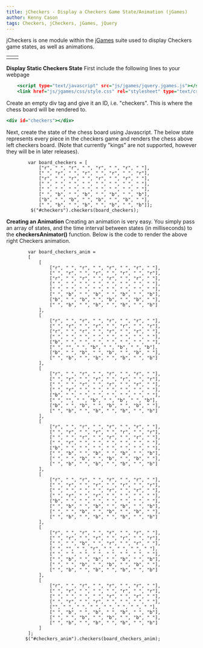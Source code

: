 ```yaml
---
title: jCheckers - Display a Checkers Game State/Animation (jGames)
author: Kenny Cason
tags: Checkers, jCheckers, jGames, jQuery
---
```


jCheckers is one module within the <a href="/posts/2011-08-08-jgames.html">jGames</a> suite used to display Checkers game states, as well as animations. 
    <table>
        <tr><td><div id="checkers"></div></td><td><div id="checkers_anim"></div></td></tr>
    </table>

<strong>Display Static Checkers State</strong>
First include the following lines to your webpage

```{.html .numberLines startFrom="1"}
    <script type="text/javascript" src="js/jgames/jquery.jgames.js"></script>
    <link href="js/jgames/css/style.css" rel="stylesheet" type="text/css" />

```
Create an empty div tag and give it an ID, i.e. "checkers". This is where the chess board will be rendered to.

```{.html .numberLines startFrom="1"}
<div id="checkers"></div>

```
Next, create the state of the chess board using Javascript. The below state represents every piece in the checkers game and renders the chess above left checkers board. (Note that currently "kings" are not supported, however they will be in later releases).

```{.javascript .numberLines startFrom="1"}
        var board_checkers = [
            ["r", " ", "r", " ", "r", " ", "r", " "],
            [" ", "r", " ", "r", " ", "r", " ", "r"],
            ["r", " ", "r", " ", "r", " ", "r", " "],
            [" ", " ", " ", " ", " ", " ", " ", " "],
            [" ", " ", " ", " ", " ", " ", " ", " "],
            [" ", "b", " ", "b", " ", "b", " ", "b"],
            ["b", " ", "b", " ", "b", " ", "b", " "],
            [" ", "b", " ", "b", " ", "b", " ", "b"]];
         $("#checkers").checkers(board_checkers);
```

<strong>Creating an Animation</strong>
Creating an animation is very easy. You simply pass an array of states, and the time interval between states (in milliseconds) to the <b>checkersAnimator()</b> function. Below is the code to render the above right Checkers animation.

```{.javascript .numberLines startFrom="1"}
        var board_checkers_anim =
        [
            [
                ["r", " ", "r", " ", "r", " ", "r", " "],
                [" ", "r", " ", "r", " ", "r", " ", "r"],
                ["r", " ", "r", " ", "r", " ", "r", " "],
                [" ", " ", " ", " ", " ", " ", " ", " "],
                [" ", " ", " ", " ", " ", " ", " ", " "],
                [" ", "b", " ", "b", " ", "b", " ", "b"],
                ["b", " ", "b", " ", "b", " ", "b", " "],
                [" ", "b", " ", "b", " ", "b", " ", "b"]
            ],
            [
                ["r", " ", "r", " ", "r", " ", "r", " "],
                [" ", "r", " ", "r", " ", "r", " ", "r"],
                ["r", " ", "r", " ", "r", " ", "r", " "],
                [" ", " ", " ", " ", " ", " ", " ", " "],
                ["b", " ", " ", " ", " ", " ", " ", " "],
                [" ", "", " ", "b", " ", "b", " ", "b"],
                ["b", " ", "b", " ", "b", " ", "b", " "],
                [" ", "b", " ", "b", " ", "b", " ", "b"]
            ],
            [
                ["r", " ", "r", " ", "r", " ", "r", " "],
                [" ", "r", " ", "r", " ", "r", " ", "r"],
                [" ", " ", "r", " ", "r", " ", "r", " "],
                [" ", "r", " ", " ", " ", " ", " ", " "],
                ["b", " ", " ", " ", " ", " ", " ", " "],
                [" ", "", " ", "b", " ", "b", " ", "b"],
                ["b", " ", "b", " ", "b", " ", "b", " "],
                [" ", "b", " ", "b", " ", "b", " ", "b"]
            ],
            [
                ["r", " ", "r", " ", "r", " ", "r", " "],
                [" ", "r", " ", "r", " ", "r", " ", "r"],
                [" ", " ", "r", " ", "r", " ", "r", " "],
                [" ", "r", " ", " ", " ", " ", " ", " "],
                ["b", " ", " ", " ", " ", " ", " ", " "],
                [" ", "b", " ", "b", " ", "b", " ", "b"],
                [" ", " ", "b", " ", "b", " ", "b", " "],
                [" ", "b", " ", "b", " ", "b", " ", "b"]
            ],
            [
                ["r", " ", "r", " ", "r", " ", "r", " "],
                [" ", "r", " ", "r", " ", "r", " ", "r"],
                [" ", " ", " ", " ", "r", " ", "r", " "],
                [" ", "r", " ", "r", " ", " ", " ", " "],
                ["b", " ", " ", " ", " ", " ", " ", " "],
                [" ", "b", " ", "b", " ", "b", " ", "b"],
                [" ", " ", "b", " ", "b", " ", "b", " "],
                [" ", "b", " ", "b", " ", "b", " ", "b"]
            ],
            [
                ["r", " ", "r", " ", "r", " ", "r", " "],
                [" ", "r", " ", "r", " ", "r", " ", "r"],
                [" ", " ", "b", " ", "r", " ", "r", " "],
                [" ", "", " ", "r", " ", " ", " ", " "],
                [" ", " ", " ", " ", " ", " ", " ", " "],
                [" ", "b", " ", "b", " ", "b", " ", "b"],
                [" ", " ", "b", " ", "b", " ", "b", " "],
                [" ", "b", " ", "b", " ", "b", " ", "b"]
            ],
            [
                ["r", " ", "r", " ", "r", " ", "r", " "],
                [" ", "r", " ", " ", " ", "r", " ", "r"],
                [" ", " ", " ", " ", "r", " ", "r", " "],
                [" ", "r", " ", "r", " ", " ", " ", " "],
                ["", " ", " ", " ", " ", " ", " ", " "],
                [" ", "b", " ", "b", " ", "b", " ", "b"],
                [" ", " ", "b", " ", "b", " ", "b", " "],
                [" ", "b", " ", "b", " ", "b", " ", "b"]
            ]
        ];
       $("#checkers_anim").checkers(board_checkers_anim);

```
<script src="//ajax.googleapis.com/ajax/libs/jquery/1.6.2/jquery.min.js" type="text/javascript"></script>
<script type="text/javascript" src="/js/jgames/jquery.jgames.js"></script>
<script type="text/javascript" src="/js/jgames/jquery.jgames.demo-data.js"></script>
<link href="/js/jgames/css/style.css" rel="stylesheet" type="text/css" />
<script type="text/javascript">
<!--
$(document).ready(function(){$("#checkers").checkers(board_checkers);$("#checkers_anim").checkersAnimator(board_checkers_anim, 1000);});
//--></script>